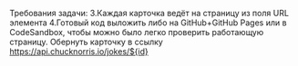 Требования задачи:
3.Каждая карточка ведёт на страницу из поля URL элемента
4.Готовый код выложить либо на GitHub+GitHub Pages или в CodeSandbox, чтобы можно было легко проверить работающую страницу. Обернуть карточку в ссылку https://api.chucknorris.io/jokes/${id}